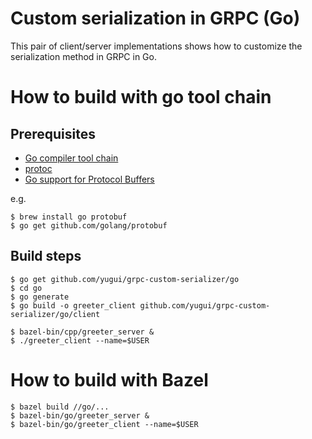 # Custom serialization in GRPC (Go)

This pair of client/server implementations shows how to customize the
serialization method in GRPC in Go.

# How to build with go tool chain
## Prerequisites
* [Go compiler tool chain](https://golang.org/dl/)
* [protoc](https://developers.google.com/protocol-buffers/docs/downloads)
* [Go support for Protocol Buffers](https://github.com/golang/protobuf)

e.g.

```console
$ brew install go protobuf
$ go get github.com/golang/protobuf
```

## Build steps

```console
$ go get github.com/yugui/grpc-custom-serializer/go
$ cd go
$ go generate
$ go build -o greeter_client github.com/yugui/grpc-custom-serializer/go/client

$ bazel-bin/cpp/greeter_server &
$ ./greeter_client --name=$USER
```

# How to build with Bazel

```console
$ bazel build //go/...
$ bazel-bin/go/greeter_server &
$ bazel-bin/go/greeter_client --name=$USER
```


